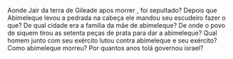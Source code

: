 Aonde Jair da terra de Gileade apos morrer , foi sepultado?
Depois que Abimeleque levou a pedrada na cabeça ele mandou seu escudeiro fazer o que? 
De qual cidade era a família da mãe de abimeleque?
De onde o povo de siquem tirou as setenta peças de prata para dar a abimeleque?
Qual homem junto com seu exército lutou contra abimeleque e seu exército?
Como abimeleque morreu?
Por quantos anos tolá governou israel?
